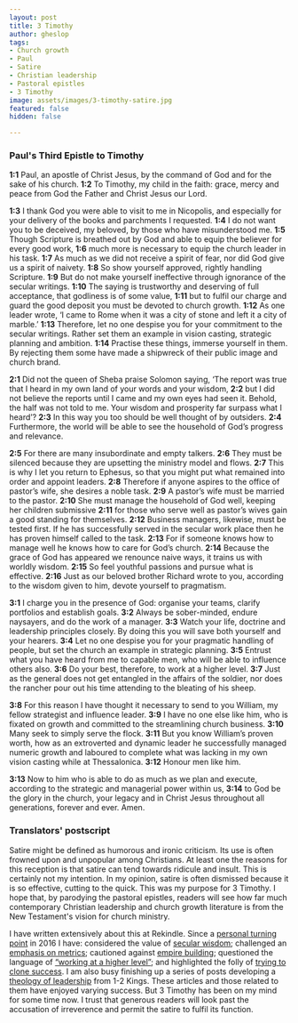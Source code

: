 ```yaml
---
layout: post
title: 3 Timothy
author: gheslop
tags:
- Church growth
- Paul
- Satire
- Christian leadership
- Pastoral epistles
- 3 Timothy
image: assets/images/3-timothy-satire.jpg
featured: false
hidden: false

---
```

### Paul's Third Epistle to Timothy

**1:1** Paul, an apostle of Christ Jesus, by the command of God and for the sake of his church. **1:2** To Timothy, my child in the faith: grace, mercy and peace from God the Father and Christ Jesus our Lord.

**1:3** I thank God you were able to visit to me in Nicopolis, and especially for your delivery of the books and parchments I requested. **1:4** I do not want you to be deceived, my beloved, by those who have misunderstood me. **1:5** Though Scripture is breathed out by God and able to equip the believer for every good work, **1:6** much more is necessary to equip the church leader in his task. **1:7** As much as we did not receive a spirit of fear, nor did God give us a spirit of naivety. **1:8** So show yourself approved, rightly handling Scripture. **1:9** But do not make yourself ineffective through ignorance of the secular writings. **1:10** The saying is trustworthy and deserving of full acceptance, that godliness is of some value, **1:11** but to fulfil our charge and guard the good deposit you must be devoted to church growth. **1:12** As one leader wrote, ‘I came to Rome when it was a city of stone and left it a city of marble.’ **1:13** Therefore, let no one despise you for your commitment to the secular writings. Rather set them an example in vision casting, strategic planning and ambition. **1:14** Practise these things, immerse yourself in them. By rejecting them some have made a shipwreck of their public image and church brand.

**2:1** Did not the queen of Sheba praise Solomon saying, ‘The report was true that I heard in my own land of your words and your wisdom, **2:2** but I did not believe the reports until I came and my own eyes had seen it. Behold, the half was not told to me. Your wisdom and prosperity far surpass what I heard’? **2:3** In this way you too should be well thought of by outsiders. **2:4** Furthermore, the world will be able to see the household of God’s progress and relevance.

**2:5** For there are many insubordinate and empty talkers. **2:6** They must be silenced because they are upsetting the ministry model and flows. **2:7** This is why I let you return to Ephesus, so that you might put what remained into order and appoint leaders. **2:8** Therefore if anyone aspires to the office of pastor’s wife, she desires a noble task. **2:9** A pastor’s wife must be married to the pastor. **2:10** She must manage the household of God well, keeping her children submissive **2:11** for those who serve well as pastor’s wives gain a good standing for themselves. **2:12** Business managers, likewise, must be tested first. If he has successfully served in the secular work place then he has proven himself called to the task. **2:13** For if someone knows how to manage well he knows how to care for God’s church. **2:14** Because the grace of God has appeared we renounce naive ways, it trains us with worldly wisdom. **2:15** So feel youthful passions and pursue what is effective. **2:16** Just as our beloved brother Richard wrote to you, according to the wisdom given to him, devote yourself to pragmatism.

**3:1** I charge you in the presence of God: organise your teams, clarify portfolios and establish goals. **3:2** Always be sober-minded, endure naysayers, and do the work of a manager. **3:3** Watch your life, doctrine and leadership principles closely. By doing this you will save both yourself and your hearers. **3:4** Let no one despise you for your pragmatic handling of people, but set the church an example in strategic planning. **3:5** Entrust what you have heard from me to capable men, who will be able to influence others also. **3:6** Do your best, therefore, to work at a higher level. **3:7** Just as the general does not get entangled in the affairs of the soldier, nor does the rancher pour out his time attending to the bleating of his sheep.

**3:8** For this reason I have thought it necessary to send to you William, my fellow strategist and influence leader. **3:9** I have no one else like him, who is fixated on growth and committed to the streamlining church business. **3:10** Many seek to simply serve the flock. **3:11** But you know William’s proven worth, how as an extroverted and dynamic leader he successfully managed numeric growth and laboured to complete what was lacking in my own vision casting while at Thessalonica. **3:12** Honour men like him.

**3:13** Now to him who is able to do as much as we plan and execute, according to the strategic and managerial power within us, **3:14** to God be the glory in the church, your legacy and in Christ Jesus throughout all generations, forever and ever. Amen.

### **Translators' postscript**

Satire might be defined as humorous and ironic criticism. Its use is often frowned upon and unpopular among Christians. At least one the reasons for this reception is that satire can tend towards ridicule and insult. This is certainly not my intention. In my opinion, satire is often dismissed because it is so effective, cutting to the quick. This was my purpose for 3 Timothy. I hope that, by parodying the pastoral epistles, readers will see how far much contemporary Christian leadership and church growth literature is from the New Testament's vision for church ministry.

I have written extensively about this at Rekindle. Since a [personal turning point](https://rekindle.co.za/content/some-misgivings-about-andrew-heards-lifeboat-analogy/ "Misgivings with emphasis on growth") in 2016 I have: considered the value of [secular wisdom](https://rekindle.co.za/content/pastor-sit-lightly-on-the-wisdom-of-the-world/ "Sit lightly on the wisdom of the world"); challenged an [emphasis on metrics](https://rekindle.co.za/content/church-growth-the-place-of-metrics-in-evaluating-ministry/ "What is the place of metrics?"); cautioned against [empire building](https://rekindle.co.za/content/pastor-why-do-you-want-a-big-church/ "Why do you want a big church?"); questioned the language of [“working at a higher level”](https://rekindle.co.za/content/pastor-you-are-a-shepherd-not-a-rancher/ "Pastor, you are a shepherd not a rancher"); and highlighted the folly of [trying to clone success](https://rekindle.co.za/content/pastor-god-grows-churches/ "God grows churches"). I am also busy finishing up a series of posts developing a [theology of leadership](https://rekindle.co.za/content/2020-08-19-kings-and-christian-leadership "True success according to Kings") from 1-2 Kings. These articles and those related to them have enjoyed varying success. But 3 Timothy has been on my mind for some time now. I trust that generous readers will look past the accusation of irreverence and permit the satire to fulfil its function.